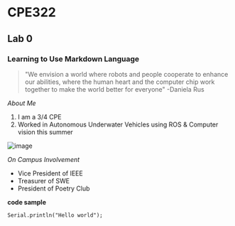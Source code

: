 # CPE322

## Lab 0
### Learning to Use Markdown Language

> "We envision a world where robots and people cooperate to enhance our abilities, where the human heart and the computer chip work together to make the world better for everyone" -Daniela Rus

_About Me_
1. I am a 3/4 CPE
2. Worked in Autonomous Underwater Vehicles using ROS & Computer vision this summer

![image](https://github.com/user-attachments/assets/32ce19f9-d749-4dab-b64f-defb1fb9b3c7)


_On Campus Involvement_
* Vice President of IEEE
* Treasurer of SWE
* President of Poetry Club


**code sample**

`Serial.println("Hello world");`

